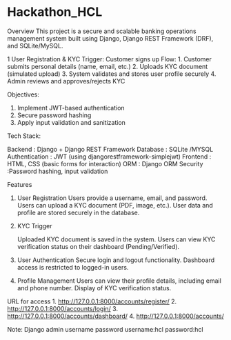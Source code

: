 # Hackathon_HCL


Overview
This project is a secure and scalable banking operations management system built using Django, Django REST Framework (DRF), and SQLite/MySQL.

1  User Registration & KYC
      Trigger: Customer signs up
      Flow:
      1. Customer submits personal details (name, email, etc.)
      2. Uploads KYC document (simulated upload)
      3. System validates and stores user profile securely
      4. Admin reviews and approves/rejects KYC



Objectives:
  1. Implement JWT-based authentication
  2. Secure password hashing
  3. Apply input validation and sanitization

Tech Stack:

Backend : 	Django + Django REST Framework
Database :	SQLite /MYSQL
Authentication	: JWT (using djangorestframework-simplejwt)
Frontend	: HTML, CSS (basic forms for interaction)
ORM	: Django ORM
Security :Password hashing, input validation

Features

1. User Registration
      Users provide a username, email, and password.
      Users can upload a KYC document (PDF, image, etc.).
      User data and profile are stored securely in the database.

2. KYC Trigger

      Uploaded KYC document is saved in the system.
      Users can view KYC verification status on their dashboard (Pending/Verified).
3. User Authentication
         Secure login and logout functionality.
         Dashboard access is restricted to logged-in users.

4. Profile Management
      Users can view their profile details, including email and phone number.
      Display of KYC verification status.


URL for access
      1. http://127.0.0.1:8000/accounts/register/
      2. http://127.0.0.1:8000/accounts/login/
      3.  http://127.0.0.1:8000/accounts/dashboard/
      4. http://127.0.0.1:8000/accounts/

      
      


Note:
      Django admin username password
            username:hcl
            password:hcl
      
            
